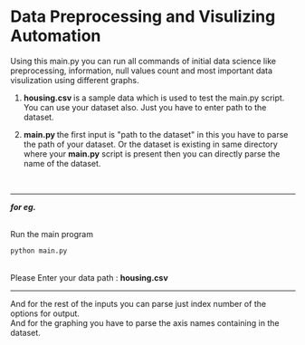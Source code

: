 # Data Preprocessing and Visulizing Automation
Using this main.py you can run all commands of initial data science like preprocessing, information, null values count and most important data visulization using different graphs.


1. <b> housing.csv </b> is a sample data which is used to test the main.py script. You can use your dataset also. Just you have to enter path to the dataset. <br>

2. <b> main.py </b> the first input is "path to the dataset" in this you have to parse the path of your dataset. Or the dataset is existing in same directory where your <b>main.py</b> script is present then you can directly parse the name of the dataset.<br>

<br><hr>
<b><i>for eg.</i></b> 

<br>Run the main program
```python
python main.py
```

<br>
Please Enter your data path :  <b>housing.csv</b>

<br>
<hr>

And for the rest of the inputs you can parse just index number of the options for output. <br> And for the graphing you have to parse the axis names containing in the dataset.
